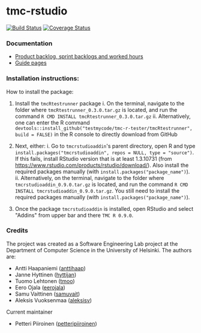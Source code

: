 # tmc-rstudio

[![Build Status](https://travis-ci.org/RTMC/tmc-rstudio.svg?branch=master)](https://travis-ci.org/RTMC/tmc-rstudio)
[![Coverage Status](https://coveralls.io/repos/github/RTMC/tmc-rstudio/badge.svg?branch=master)](https://coveralls.io/github/RTMC/tmc-rstudio?branch=master)

### Documentation

* [Product backlog, sprint backlogs and worked hours](https://docs.google.com/spreadsheets/d/1uS8EfZtXFUFsn7fuUvls3LqDM_Vpn82c1zXXGLNh6ws/)
* [Guide pages](https://rtmc.github.io)

### Installation instructions:


How to install the package: 

1. Install the `tmcRtestrunner` package
   i. On the terminal, navigate to the folder where `tmcRtestrunner_0.3.0.tar.gz` is located,
   and run the command `R CMD INSTALL tmcRtestrunner_0.3.0.tar.gz`
   ii. Alternatively, one can enter the R command 
   `devtools::install_github("testmycode/tmc-r-tester/tmcRtestrunner", build = FALSE)` in the R console
   to directly download from GitHub

2. Next, either:
   i. Go to `tmcrstudioaddin`'s parent directory, open R and type 
   `install.packages("tmcrstudioaddin", repos = NULL, type = "source")`.
   If this fails, install RStudio version that is at least 1.3.10731 (from
   https://www.rstudio.com/products/rstudio/download/).
   Also install the required packages manually (with `install.packages("package_name")`).
   ii. Alternatively, on the terminal, navigate to the folder where `tmcrstudioaddin_0.9.0.tar.gz` is located,
   and run the command `R CMD INSTALL tmcrstudioaddin_0.9.0.tar.gz`. You still
   need to install the required packages manually (with `install.packages("package_name")`).

3. Once the package `tmcrstudioaddin` is installed, open RStudio and select "Addins" from upper bar and there
   `TMC R 0.9.0`.

### Credits


The project was created as a Software Engineering Lab project at the Department of Computer Science in
the University of Helsinki. The authors are:

* Antti Haapaniemi ([anttihaap](https://github.com/anttihaap))
* Janne Hyttinen ([hyttijan](https://github.com/hyttijan))
* Tuomo Lehtonen ([tmoo](https://github.com/tmoo))
* Eero Ojala ([eerojala](https://github.com/eerojala))
* Samu Vaittinen ([samuvait](https://github.com/samuvait))
* Aleksis Vuoksenmaa ([aleksisv](https://github.com/aleksisv))

Current maintainer

* Petteri Piiroinen ([petteripiiroinen](https://github.com/petteripiiroinen))
